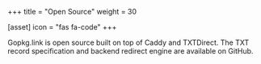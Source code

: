 +++
title = "Open Source"
weight = 30

[asset]
  icon = "fas fa-code"
+++

Gopkg.link is open source built on top of Caddy and TXTDirect. The TXT record specification and backend redirect engine are available on GitHub.
